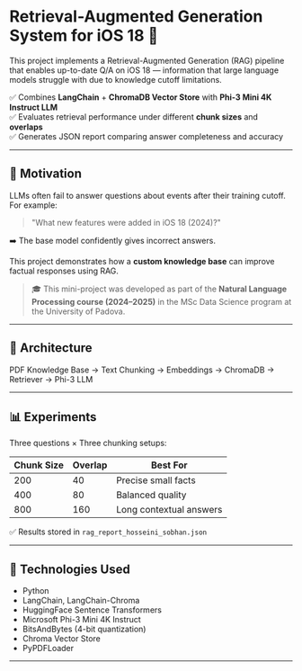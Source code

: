 # Retrieval-Augmented Generation System for iOS 18 🚀

This project implements a Retrieval-Augmented Generation (RAG) pipeline that enables up-to-date Q/A on iOS 18 — information that large language models struggle with due to knowledge cutoff limitations.

✅ Combines **LangChain** + **ChromaDB Vector Store** with **Phi-3 Mini 4K Instruct LLM**  
✅ Evaluates retrieval performance under different **chunk sizes** and **overlaps**  
✅ Generates JSON report comparing answer completeness and accuracy

---

## 📌 Motivation
LLMs often fail to answer questions about events after their training cutoff.  
For example:  
> "What new features were added in iOS 18 (2024)?"

➡️ The base model confidently gives incorrect answers.

This project demonstrates how a **custom knowledge base** can improve factual responses using RAG.

> 🎓 This mini-project was developed as part of the **Natural Language Processing course (2024–2025)** in the MSc Data Science program at the University of Padova.

---

## 🧠 Architecture

PDF Knowledge Base → Text Chunking → Embeddings → ChromaDB → Retriever → Phi-3 LLM

---

## 📊 Experiments

Three questions × Three chunking setups:

| Chunk Size | Overlap | Best For |
|-----------|----------|---------|
| 200 | 40 | Precise small facts |
| 400 | 80 | Balanced quality |
| 800 | 160 | Long contextual answers |

✅ Results stored in `rag_report_hosseini_sobhan.json`

---

## 🔧 Technologies Used

- Python
- LangChain, LangChain-Chroma
- HuggingFace Sentence Transformers
- Microsoft Phi-3 Mini 4K Instruct
- BitsAndBytes (4-bit quantization)
- Chroma Vector Store
- PyPDFLoader

---
